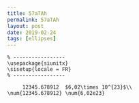 ```yaml
---
title: 57aTAh
permalink: 57aTAh
layout: post
date: 2019-02-24
tags: [ellipses]
---
```


```latex% Dans le préambule
% -----------------
\usepackage{siunitx}
\sisetup{locale = FR}
% -----------------

     12345.678912  $6,02\times 10^{23}$\\
\num{12345.678912} \num{6,02e23}
```